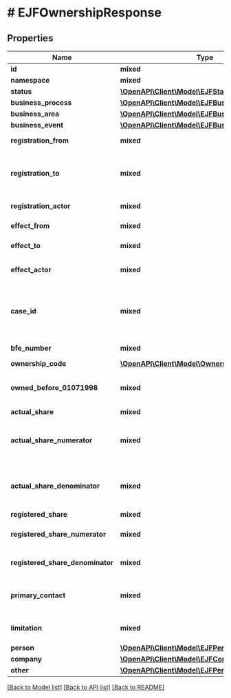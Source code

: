 # # EJFOwnershipResponse

## Properties

Name | Type | Description | Notes
------------ | ------------- | ------------- | -------------
**id** | **mixed** | Persistent unik nøgle. |
**namespace** | **mixed** |  |
**status** | [**\OpenAPI\Client\Model\EJFStatusEnum**](EJFStatusEnum.md) |  | [optional]
**business_process** | [**\OpenAPI\Client\Model\EJFBusinessProcessEnum**](EJFBusinessProcessEnum.md) |  | [optional]
**business_area** | [**\OpenAPI\Client\Model\EJFBusinessAreaEnum**](EJFBusinessAreaEnum.md) |  | [optional]
**business_event** | [**\OpenAPI\Client\Model\EJFBusinessEventEnum**](EJFBusinessEventEnum.md) |  | [optional]
**registration_from** | **mixed** | Tidspunktet hvor registreringen er foretaget. |
**registration_to** | **mixed** | Tidspunktet hvor en ny registrering er foretaget på objektet, og hvor denne version således ikke længere er den seneste. | [optional]
**registration_actor** | **mixed** | Den aktør der har foretaget registreringen. |
**effect_from** | **mixed** | Tidspunktet hvorfra objektet har virkning. |
**effect_to** | **mixed** | Tidspunktet hvor objektets virkning ophører. | [optional]
**effect_actor** | **mixed** | Den aktør der har afstedkommet objektets virkning. |
**case_id** | **mixed** | Persistent unik nøgle for den Ejerskabshændelse behandling eller Person/Virksomhedshændelse behandling, som objektet senest er ændret ved. |
**bfe_number** | **mixed** | Bestemt fast ejendomsnummer |
**ownership_code** | [**\OpenAPI\Client\Model\OwnershipCodeEnum**](OwnershipCodeEnum.md) |  | [optional]
**owned_before_01071998** | **mixed** | Markering af om ejerskabet falder ind under bestemmelsen om ejendomme ejet siden 01.07.1998 |
**actual_share** | **mixed** |  | [optional]
**actual_share_numerator** | **mixed** | Den andel af ejendommen, som det offentlige regner ejeren som ejer af, f.eks. i forbindelse med beregning af ejendomsskat. |
**actual_share_denominator** | **mixed** | Den andel af ejendommen, som det offentlige regner ejeren som ejer af, f.eks. i forbindelse med beregning af ejendomsskat. |
**registered_share** | **mixed** |  | [optional]
**registered_share_numerator** | **mixed** | Den andel af ejendommen som ejeren har tinglyst adkomst til | [optional]
**registered_share_denominator** | **mixed** | Den andel af ejendommen som ejeren har tinglyst adkomst til | [optional]
**primary_contact** | **mixed** | Angiver om ejer er den som offenlige myndigheder skal kontakte vedrørende ejendommen. |
**limitation** | **mixed** | Markering af, om ejeren ifølge tinglysning, har begrænset dispositionsret til ejendommen | [optional]
**person** | [**\OpenAPI\Client\Model\EJFPerson**](EJFPerson.md) |  | [optional]
**company** | [**\OpenAPI\Client\Model\EJFCompany**](EJFCompany.md) |  | [optional]
**other** | [**\OpenAPI\Client\Model\EJFPersonCompanyInfo**](EJFPersonCompanyInfo.md) |  | [optional]

[[Back to Model list]](../../README.md#models) [[Back to API list]](../../README.md#endpoints) [[Back to README]](../../README.md)
